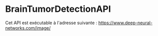 # BrainTumorDetectionAPI

Cet API est exécutable à l'adresse suivante : https://www.deep-neural-networks.com/image/
